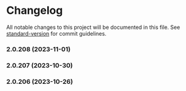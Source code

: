 # Changelog

All notable changes to this project will be documented in this file. See [standard-version](https://github.com/conventional-changelog/standard-version) for commit guidelines.

### 2.0.208 (2023-11-01)

### 2.0.207 (2023-10-30)

### 2.0.206 (2023-10-26)
